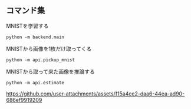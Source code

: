 ## コマンド集
MNISTを学習する
```shell
python -m backend.main
```

MNISTから画像を1枚だけ取ってくる
```shell
python -m api.pickup_mnist
```

MNISTから取って来た画像を推論する
```shell
python -m api.estimate
```

https://github.com/user-attachments/assets/f15a4ce2-daa6-44ea-ad90-686ef9919209
